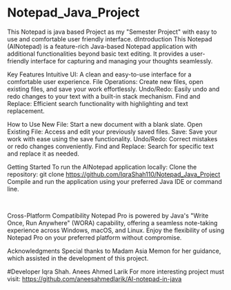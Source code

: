 # Notepad_Java_Project
This Notepad is java based Project as my "Semester Project" with easy to use and comfortable user friendly interface.
dIntroduction
This Notepad (AINotepad) is a feature-rich Java-based Notepad application with additional functionalities beyond basic text editing. 
It provides a user-friendly interface for capturing and managing your thoughts seamlessly.

Key Features
Intuitive UI: A clean and easy-to-use interface for a comfortable user experience.
File Operations: Create new files, open existing files, and save your work effortlessly.
Undo/Redo: Easily undo and redo changes to your text with a built-in stack mechanism.
Find and Replace: Efficient search functionality with highlighting and text replacement.


How to Use
New File: Start a new document with a blank slate.
Open Existing File: Access and edit your previously saved files.
Save: Save your work with ease using the save functionality.
Undo/Redo: Correct mistakes or redo changes conveniently.
Find and Replace: Search for specific text and replace it as needed.


Getting Started
To run the AINotepad application locally:
Clone the repository:       git clone https://github.com/IqraShah110/Notepad_Java_Project 
Compile and run the application using your preferred Java IDE or command line.

 

Cross-Platform Compatibility
Notepad Pro is powered by Java's "Write Once, Run Anywhere" (WORA) capability, offering a seamless note-taking experience
across Windows, macOS, and Linux. Enjoy the flexibility of using Notepad Pro on your preferred platform without compromise. 


Acknowledgments
Special thanks to Madam Asia Memon for her guidance, which assisted in the development of this project.

#Developer
Iqra Shah.
Anees Ahmed Larik 
For more interesting project must visit: https://github.com/aneesahmedlarik/AI-notepad-in-java
